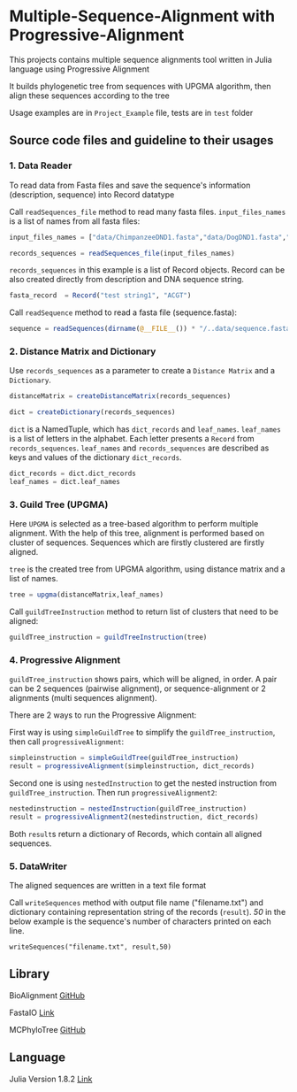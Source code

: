# Multiple-Sequence-Alignment with Progressive-Alignment
This projects contains multiple sequence alignments tool written in Julia language using Progressive Alignment 

It builds phylogenetic tree from sequences with UPGMA algorithm, then align these sequences according to the tree

Usage examples are in ```Project_Example``` file, tests are in ```test``` folder

## Source code files and guideline to their usages

### 1. Data Reader

To read data from Fasta files and save the sequence's information (description, sequence)  into Record datatype 

Call ```readSequences_file``` method to read many fasta files. ```input_files_names``` is a list of names from all fasta files: 

```julia
input_files_names = ["data/ChimpanzeeDND1.fasta","data/DogDND1.fasta","data/HomoSapienDND1.fasta","data/MouseDND1.fasta"] 

records_sequences = readSequences_file(input_files_names) 
 ```

```records_sequences``` in this example is a list of Record objects. Record can be also created directly from description and DNA sequence string. 

```julia
fasta_record  = Record("test string1", "ACGT") 

```

Call ```readSequence``` method to read a fasta file (sequence.fasta): 


```julia
sequence = readSequences(dirname(@__FILE__()) * "/..data/sequence.fasta") 

```

### 2. Distance Matrix and Dictionary

Use ```records_sequences``` as a parameter to create a ```Distance Matrix``` and a ```Dictionary```. 


```julia
distanceMatrix = createDistanceMatrix(records_sequences) 

dict = createDictionary(records_sequences) 

```

```dict``` is a NamedTuple, which has ```dict_records``` and ```leaf_names```. ```leaf_names``` is a list of letters in the alphabet. Each letter presents a ```Record``` from ```records_sequences```. ```leaf_names``` and ```records_sequences``` are described as keys and values of the dictionary ```dict_records```. 

```julia
dict_records = dict.dict_records 
leaf_names = dict.leaf_names 
```

### 3. Guild Tree (UPGMA)

Here ```UPGMA``` is selected as a tree-based algorithm to perform multiple alignment. With the help of this tree, alignment is performed based on cluster of sequences. Sequences which are firstly clustered are firstly aligned. 

```tree``` is the created tree from UPGMA algorithm, using distance matrix and a list of names. 

```julia
tree = upgma(distanceMatrix,leaf_names)
```
Call ```guildTreeInstruction``` method to return list of clusters that need to be aligned: 

```julia
guildTree_instruction = guildTreeInstruction(tree)
```

### 4. Progressive Alignment

```guildTree_instruction``` shows pairs, which will be aligned, in order. A pair can be 2 sequences (pairwise alignment), or sequence-alignment or 2 alignments (multi sequences alignment).  

There are 2 ways to run the Progressive Alignment:

First way is using ```simpleGuildTree``` to simplify the ```guildTree_instruction```, then call ```progressiveAlignment```:
```julia
simpleinstruction = simpleGuildTree(guildTree_instruction)
result = progressiveAlignment(simpleinstruction, dict_records) 
```
Second one is using ```nestedInstruction``` to get the nested instruction from ```guildTree_instruction```. Then run ```progressiveAlignment2```:
```julia
nestedinstruction = nestedInstruction(guildTree_instruction)
result = progressiveAlignment2(nestedinstruction, dict_records)
```

Both ```result```s return a dictionary of Records, which contain all aligned sequences.

### 5. DataWriter

The aligned sequences are written in a text file format 

Call ```writeSequences``` method with output file name ("filename.txt") and dictionary containing representation string of the records (```result```). *50* in the below example is the sequence's number of characters printed on each line.

```
writeSequences("filename.txt", result,50) 
```

## Library

BioAlignment [GitHub](https://github.com/BioJulia/BioAlignments.jl.git)

FastaIO [Link](https://docs.juliahub.com/FastaIO/i12XQ/1.0.0/)

MCPhyloTree [GitHub](https://github.com/erathorn/MCPhyloTree.jl.git)

## Language

Julia Version 1.8.2 [Link](https://julialang.org/downloads/)


